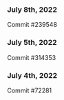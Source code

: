 ### July 8th, 2022

Commit #239548

### July 5th, 2022

Commit #314353


### July 4th, 2022

Commit #72281
